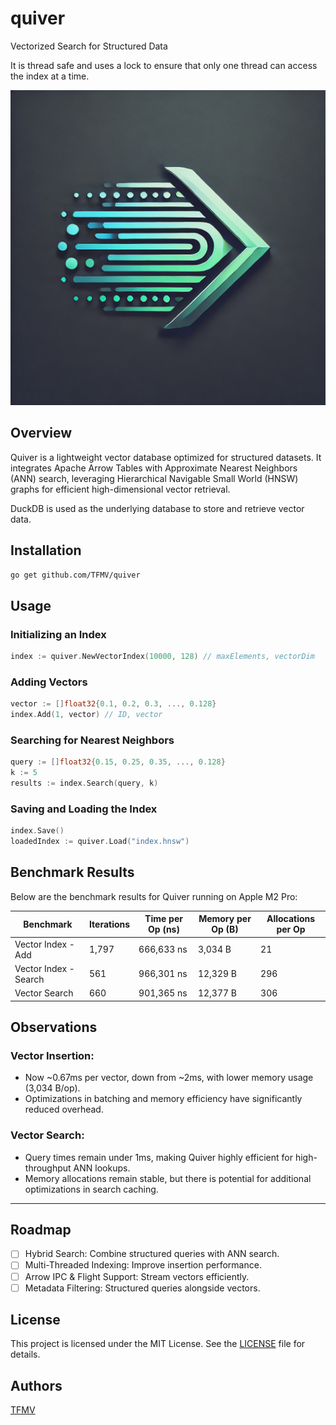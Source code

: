 # quiver

Vectorized Search for Structured Data

It is thread safe and uses a lock to ensure that only one thread can access the index at a time.

![logo](assets/quiver.png)

## Overview

Quiver is a lightweight vector database optimized for structured datasets. It integrates Apache Arrow Tables with Approximate Nearest Neighbors (ANN) search, leveraging Hierarchical Navigable Small World (HNSW) graphs for efficient high-dimensional vector retrieval.

DuckDB is used as the underlying database to store and retrieve vector data.

## Installation

```bash
go get github.com/TFMV/quiver
```

## Usage

### Initializing an Index

```go
index := quiver.NewVectorIndex(10000, 128) // maxElements, vectorDim
```

### Adding Vectors

```go
vector := []float32{0.1, 0.2, 0.3, ..., 0.128}
index.Add(1, vector) // ID, vector
```

### Searching for Nearest Neighbors

```go
query := []float32{0.15, 0.25, 0.35, ..., 0.128}
k := 5
results := index.Search(query, k)
```

### Saving and Loading the Index

```go
index.Save()
loadedIndex := quiver.Load("index.hnsw")
```

## Benchmark Results

Below are the benchmark results for Quiver running on Apple M2 Pro:

| Benchmark                     | Iterations  | Time per Op (ns) | Memory per Op (B) | Allocations per Op |
|--------------------------------|-------------|------------------|--------------------|---------------------|
| Vector Index - Add             | 1,797       | 666,633 ns       | 3,034 B            | 21                  |
| Vector Index - Search           | 561         | 966,301 ns       | 12,329 B           | 296                 |
| Vector Search                  | 660         | 901,365 ns       | 12,377 B           | 306                 |

## Observations

### Vector Insertion:

- Now ~0.67ms per vector, down from ~2ms, with lower memory usage (3,034 B/op).
- Optimizations in batching and memory efficiency have significantly reduced overhead.

### Vector Search:

- Query times remain under 1ms, making Quiver highly efficient for high-throughput ANN lookups.
- Memory allocations remain stable, but there is potential for additional optimizations in search caching.

---

## Roadmap

- [ ] Hybrid Search: Combine structured queries with ANN search.
- [ ] Multi-Threaded Indexing: Improve insertion performance.
- [ ] Arrow IPC & Flight Support: Stream vectors efficiently.
- [ ] Metadata Filtering: Structured queries alongside vectors.

## License

This project is licensed under the MIT License. See the [LICENSE](LICENSE) file for details.

## Authors

[TFMV](https://github.com/TFMV)
